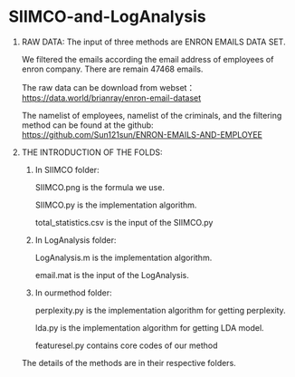 # SIIMCO-and-LogAnalysis

1. RAW DATA:<tr/>
   The input of three methods are ENRON EMAILS DATA SET. <tr/>
   
   We filtered the emails according the email address of employees of enron company. There are remain 47468 emails.
   
   The raw data can be download from webset： https://data.world/brianray/enron-email-dataset<tr/>

   The namelist of employees, namelist of the criminals, and the filtering method can be found at the github: https://github.com/Sun121sun/ENRON-EMAILS-AND-EMPLOYEE<tr/>


2. THE INTRODUCTION OF THE FOLDS:<tr/>
   1. In SIIMCO folder:<tr/>
   
      SIIMCO.png is the formula we use.<tr/>
      
      SIIMCO.py is the implementation algorithm.<tr/>
      
      total_statistics.csv is the input of the SIIMCO.py<tr/>
      
   2. In LogAnalysis folder:<tr/>
   
      LogAnalysis.m is the implementation algorithm. <tr/>
      
      email.mat is the input of the LogAnalysis.<tr/>
      
   3. In ourmethod folder:<tr/>
   
      perplexity.py is the implementation algorithm for getting perplexity.<tr/>
      
      lda.py is the implementation algorithm for getting LDA model.<tr/>
      
      featuresel.py contains core codes of our method<tr/>

   The details of the methods are in their respective folders.

